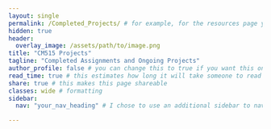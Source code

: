 ```yaml
---
layout: single 
permalink: /Completed_Projects/ # for example, for the resources page you would put resources
hidden: true
header:
  overlay_image: /assets/path/to/image.png
title: "CM515 Projects"
tagline: "Completed Assignments and Ongoing Projects"   
author_profile: false # you can change this to true if you want this on the side again!
read_time: true # this estimates how long it will take someone to read this page
share: true # this makes this page shareable
classes: wide # formatting
sidebar:
  nav: "your_nav_heading" # I chose to use an additional sidebar to navigate different parts of this page instead of the author profile. If you use this you will have to add a new section to your navigation.yml file, or you can comment this section out.

---
```

